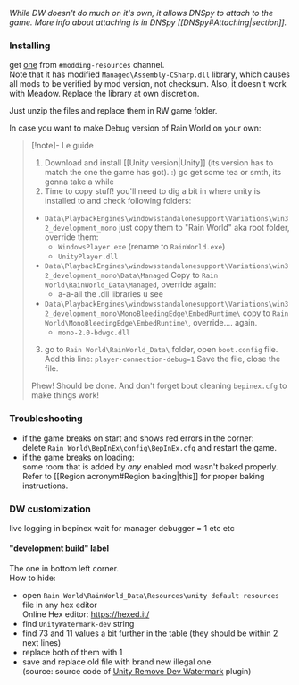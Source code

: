 *While DW doesn't do much on it's own, it allows DNSpy to attach to the game. More info about attaching is in DNSpy [[DNSpy#Attaching|section]].*
### Installing 
get [one](https://nqywadcmwusjqlrg.public.blob.vercel-storage.com/notes/files/coding/DebugWorld-rvrKbEeqowXM2GOMBub4GDKEjJfkuZ.zip) from `#modding-resources` channel.  
Note that it has modified `Managed\Assembly-CSharp.dll` library, which causes all mods to be verified by mod version, not checksum. Also, it doesn't work with Meadow. Replace the library at own discretion.

Just unzip the files and replace them in RW game folder.  

In case you want to make Debug version of Rain World on your own:
> [!note]- Le guide
> 1)  Download and install [[Unity version|Unity]] (its version has to match the one the game has got). :)
> go get some tea or smth, its gonna take a while
> 2)  Time to copy stuff!
you'll need to dig a bit in where unity is installed to and check following folders:
> - `Data\PlaybackEngines\windowsstandalonesupport\Variations\win32_development_mono`
> 	 just copy them to "Rain World" aka root folder, override them:
> 	- `WindowsPlayer.exe` (rename to `RainWorld.exe`)
> 	- `UnityPlayer.dll`
 > - `Data\PlaybackEngines\windowsstandalonesupport\Variations\win32_development_mono\Data\Managed`
 > 	Copy to `Rain World\RainWorld_Data\Managed`, override again:
> 	- a-a-all the .dll libraries u see 
  > - `Data\PlaybackEngines\windowsstandalonesupport\Variations\win32_development_mono\MonoBleedingEdge\EmbedRuntime\`
  > 	copy to `Rain World\MonoBleedingEdge\EmbedRuntime\`, override.... again.
> 	- `mono-2.0-bdwgc.dll`
> 
 >3) go to `Rain World\RainWorld_Data\` folder, open `boot.config` file. Add this line:
> `player-connection-debug=1`
> Save the file, close the file.
> 
> Phew! Should be done.
> And don't forget bout cleaning `bepinex.cfg` to make things work!

### Troubleshooting
- if the game breaks on start and shows red errors in the corner:  
	delete `Rain World\BepInEx\config\BepInEx.cfg` and restart the game.  
- if the game breaks on loading:  
	some room that is added by *any* enabled mod wasn't baked properly. Refer to [[Region acronym#Region baking|this]] for proper baking instructions.  


### DW customization
live logging in bepinex
wait for manager debugger = 1
etc etc

#### "development build" label
The one in bottom left corner.  
How to hide:  
- open `Rain World\RainWorld_Data\Resources\unity default resources` file in any hex editor  
Online Hex editor: https://hexed.it/
- find `UnityWatermark-dev` string
- find 73 and 11 values a bit further in the table (they should be within 2 next lines)
- replace both of them with 1
- save and replace old file with brand new illegal one.  
(source: source code of [Unity Remove Dev Watermark](https://github.com/kyubuns/UnityRemoveDevWatermark/blob/main/Assets/RemoveDevWatermark/Editor/BuildPostProcessor.cs) plugin)